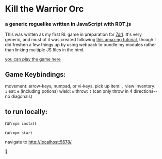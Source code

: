 # Kill the Warrior Orc
### a generic roguelike written in JavaScript with ROT.js
This was written as my first RL game in preparation for [7drl](http://7drl.org).  It's very generic, and most of it was created following [this amazing tutorial](http://www.codingcookies.com/2013/04/01/building-a-roguelike-in-javascript-part-1/), though I did freshen a few things up by using webpack to bundle my modules rather than linking multiple JS files in the html.

[you can play the game here](http://codyloyd.com/jsrl)

## Game Keybindings:
movement: arrow-keys, numpad, or vi-keys.
pick up item: `,`
view inventory: `i`
eat: `e` (including potions)
wield: `w`
throw: `t` (can only throw in 4 directions--no diagonals)

## to run locally:
run `npm install`

run `npm start`

navigate to [http://localhost:5678/](http://localhost:5678/)

🎉

